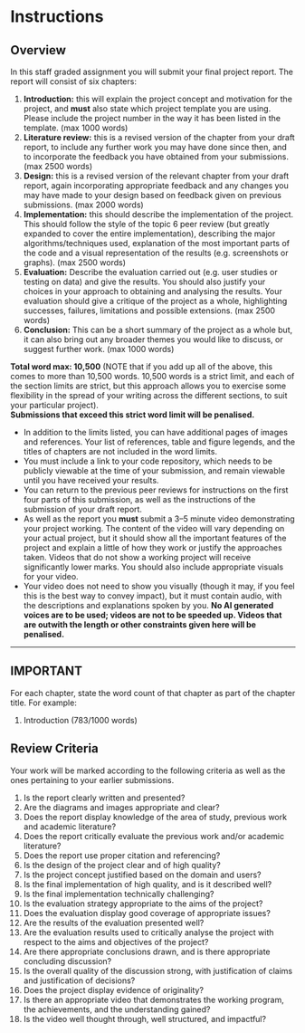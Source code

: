 # Instructions

## Overview

In this staff graded assignment you will submit your final project report. The report will consist of six chapters:

1. **Introduction:** this will explain the project concept and motivation for the project, and **must** also state which project template you are using. Please include the project number in the way it has been listed in the template. (max 1000 words)
2. **Literature review:** this is a revised version of the chapter from your draft report, to include any further work you may have done since then, and to incorporate the feedback you have obtained from your submissions. (max 2500 words)
3. **Design:** this is a revised version of the relevant chapter from your draft report, again incorporating appropriate feedback and any changes you may have made to your design based on feedback given on previous submissions. (max 2000 words)
4. **Implementation:** this should describe the implementation of the project. This should follow the style of the topic 6 peer review (but greatly expanded to cover the entire implementation), describing the major algorithms/techniques used, explanation of the most important parts of the code and a visual representation of the results (e.g. screenshots or graphs). (max 2500 words)
5. **Evaluation:** Describe the evaluation carried out (e.g. user studies or testing on data) and give the results. You should also justify your choices in your approach to obtaining and analysing the results. Your evaluation should give a critique of the project as a whole, highlighting successes, failures, limitations and possible extensions. (max 2500 words)
6. **Conclusion:** This can be a short summary of the project as a whole but, it can also bring out any broader themes you would like to discuss, or suggest further work. (max 1000 words)

**Total word max: 10,500** (NOTE that if you add up all of the above, this comes to more than 10,500 words. 10,500 words is a strict limit, and each of the section limits are strict, but this approach allows you to exercise some flexibility in the spread of your writing across the different sections, to suit your particular project).  
**Submissions that exceed this strict word limit will be penalised.**

- In addition to the limits listed, you can have additional pages of images and references. Your list of references, table and figure legends, and the titles of chapters are not included in the word limits.
- You must include a link to your code repository, which needs to be publicly viewable at the time of your submission, and remain viewable until you have received your results.
- You can return to the previous peer reviews for instructions on the first four parts of this submission, as well as the instructions of the submission of your draft report.
- As well as the report you **must** submit a 3–5 minute video demonstrating your project working. The content of the video will vary depending on your actual project, but it should show all the important features of the project and explain a little of how they work or justify the approaches taken. Videos that do not show a working project will receive significantly lower marks. You should also include appropriate visuals for your video.
- Your video does not need to show you visually (though it may, if you feel this is the best way to convey impact), but it must contain audio, with the descriptions and explanations spoken by you. **No AI generated voices are to be used; videos are not to be speeded up. Videos that are outwith the length or other constraints given here will be penalised.**

---

## IMPORTANT

For each chapter, state the word count of that chapter as part of the chapter title.  For example:
1. Introduction (783/1000 words)

## Review Criteria

Your work will be marked according to the following criteria as well as the ones pertaining to your earlier submissions.

1. Is the report clearly written and presented?
2. Are the diagrams and images appropriate and clear?
3. Does the report display knowledge of the area of study, previous work and academic literature?
4. Does the report critically evaluate the previous work and/or academic literature?
5. Does the report use proper citation and referencing?
6. Is the design of the project clear and of high quality?
7. Is the project concept justified based on the domain and users?
8. Is the final implementation of high quality, and is it described well?
9. Is the final implementation technically challenging?
10. Is the evaluation strategy appropriate to the aims of the project?
11. Does the evaluation display good coverage of appropriate issues?
12. Are the results of the evaluation presented well?
13. Are the evaluation results used to critically analyse the project with respect to the aims and objectives of the project?
14. Are there appropriate conclusions drawn, and is there appropriate concluding discussion?
15. Is the overall quality of the discussion strong, with justification of claims and justification of decisions?
16. Does the project display evidence of originality?
17. Is there an appropriate video that demonstrates the working program, the achievements, and the understanding gained?
18. Is the video well thought through, well structured, and impactful?
